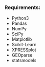 ### Requirements:  
* Python3   
* Pandas
* NumPy
* SciPy
* Matplotlib
* Scikit-Learn
* XPRESSplot
* GEOparse
* statsmodels
